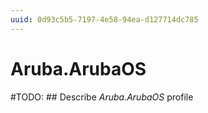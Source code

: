 ```yaml
---
uuid: 0d93c5b5-7197-4e58-94ea-d127714dc785
---
```



# Aruba.ArubaOS


#TODO: ## Describe *Aruba.ArubaOS* profile

